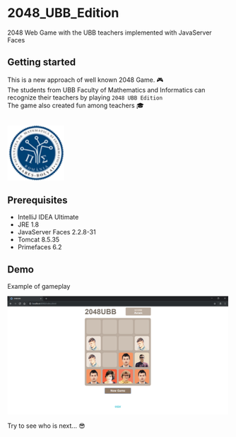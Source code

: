 # 2048_UBB_Edition
2048 Web Game with the UBB teachers implemented with JavaServer Faces

## Getting started
This is a new approach of well known 2048 Game. 🎮  
The students from UBB Faculty of Mathematics and Informatics can recognize their teachers by playing `2048 UBB Edition`  
The game also created fun among teachers 🎓

</br>

<img src="/screenshots/logo.PNG" width="128">

## Prerequisites
* IntelliJ IDEA Ultimate
* JRE 1.8
* JavaServer Faces 2.2.8-31
* Tomcat 8.5.35
* Primefaces 6.2

## Demo
Example of gameplay

<img src="/screenshots/screenshot1.PNG" width="500">

Try to see who is next...  😎